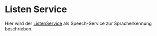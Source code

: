 # Listen Service


Hier wird der [ListenService](./ListenService.md) als Speech-Service zur Spracherkennung beschrieben.
